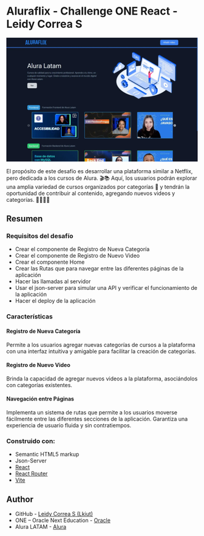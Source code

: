 # Aluraflix - Challenge ONE React - Leidy Correa S

![](./public/desktop.webp)

El propósito de este desafío es desarrollar una plataforma similar a Netflix, pero dedicada a los cursos de Alura. 🎬📚 Aquí, los usuarios podrán explorar una amplia variedad de cursos organizados por categorías 📂 y tendrán la oportunidad de contribuir al contenido, agregando nuevos videos y categorías. 🎥🆕👨🏻


## Resumen

### Requisitos del desafío

- Crear el componente de Registro de Nueva Categoría
- Crear el componente de Registro de Nuevo Video
- Crear el componente Home
- Crear las Rutas que para navegar entre las diferentes páginas de la aplicación
- Hacer las llamadas al servidor
- Usar el json-server para simular una API y verificar el funcionamiento de la aplicación
- Hacer el deploy de la aplicación

### Características

#### Registro de Nueva Categoría

Permite a los usuarios agregar nuevas categorías de cursos a la plataforma con una interfaz intuitiva y amigable para facilitar la creación de categorías.

#### Registro de Nuevo Video

Brinda la capacidad de agregar nuevos videos a la plataforma, asociándolos con categorías existentes.

#### Navegación entre Páginas

Implementa un sistema de rutas que permite a los usuarios moverse fácilmente entre las diferentes secciones de la aplicación.
Garantiza una experiencia de usuario fluida y sin contratiempos.


### Construido con:

- Semantic HTML5 markup
- Json-Server
- [React](https://react.dev/)
- [React Router](https://reactrouter.com/en/main)
- [Vite](https://vitejs.dev/)


## Author

- GitHub - [Leidy Correa S (Lkiut)](https://github.com/Lkiut)
- ONE – Oracle Next Education - [Oracle](https://www.oracle.com/lad/education/oracle-next-education/)
- Alura LATAM - [Alura](https://www.aluracursos.com/)
